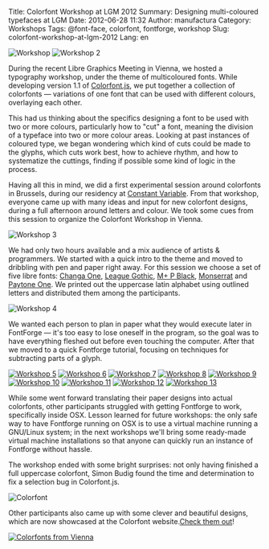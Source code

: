Title: Colorfont Workshop at LGM 2012
Summary: Designing multi-coloured typefaces at LGM
Date: 2012-06-28 11:32
Author: manufactura
Category: Workshops
Tags: @font-face, colorfont, fontforge, workshop
Slug: colorfont-workshop-at-lgm-2012
Lang: en

![Workshop](http://media.manufacturaindependente.org/IMG_7895-300x200.jpg "IMG_7895")
![Workshop 2](http://media.manufacturaindependente.org/IMG_7898-300x200.jpg "Colorfont Workshop Brussels, Constant Variable")

During the recent Libre Graphics Meeting in Vienna, we hosted a
typography workshop, under the theme of multicoloured fonts. While
developing version 1.1 of
[Colorfont.js](http://manufacturaindependente.org/colorfont), we put
together a collection of colorfonts — variations of one font that can
be used with different colours, overlaying each other.

This had us thinking about the specifics designing a font to be used
with two or more colours, particularly how to "cut" a font, meaning the
division of a typeface into two or more colour areas. Looking at past
instances of coloured type, we began wondering which kind of cuts could
be made to the glyphs, which cuts work best, how to achieve rhythm, and
how to systematize the cuttings, finding if possible some kind of logic
in the process.

Having all this in mind, we did a first experimental session around
colorfonts in Brussels, during our residency at [Constant
Variable](http://variable.constantvzw.org/). From that workshop,
everyone came up with many ideas and input for new colorfont designs,
during a full afternoon around letters and colour. We took some cues
from this session to organize the Colorfont Workshop in Vienna.

![Workshop 3](http://media.manufacturaindependente.org/IMG_20120504_140425-1024x768.jpg "IMG_20120504_140425")

We had only two hours available and a mix audience of artists &
programmers. We started with a quick intro to the theme and moved to
dribbling with pen and paper right away. For this session we choose a
set of five libre fonts: [Changa
One](http://www.google.com/webfonts/specimen/Changa+One), [League
Gothic](http://www.theleagueofmoveabletype.com/league-gothic), [M+ P
Black](http://mplus-fonts.sourceforge.jp/mplus-outline-fonts/design/index-en.html#prop),
[Monserrat](http://www.google.com/webfonts/specimen/Montserrat) and
[Paytone One](http://www.google.com/webfonts/specimen/Paytone+One). We
printed out the uppercase latin alphabet using outlined letters and
distributed them among the participants.

![Workshop 4](http://media.manufacturaindependente.org/IMG_20120504_154130-1024x768.jpg "IMG_20120504_154130")

We wanted each person to plan in paper what they would execute later in
FontForge — it's too easy to lose oneself in the program, so the goal
was to have everything fleshed out before even touching the computer.
After that we moved to a quick Fontforge tutorial, focusing on
techniques for subtracting parts of a glyph.

[![Workshop 5](http://media.manufacturaindependente.org/IMG_20120504_140531-300x225.jpg "IMG_20120504_140531")](http://media.manufacturaindependente.org/IMG_20120504_140531.jpg)
[![Workshop 6](http://media.manufacturaindependente.org/IMG_20120504_141438-300x225.jpg "IMG_20120504_141438")](http://media.manufacturaindependente.org/IMG_20120504_141438.jpg)
[![Workshop 7](http://media.manufacturaindependente.org/IMG_20120504_153049-300x225.jpg "IMG_20120504_153049")](http://media.manufacturaindependente.org/IMG_20120504_153049.jpg)
[![Workshop 8](http://media.manufacturaindependente.org/IMG_20120504_140641-300x225.jpg "IMG_20120504_140641")](http://media.manufacturaindependente.org/IMG_20120504_140641.jpg)
[![Workshop 9](http://media.manufacturaindependente.org/IMG_20120504_152701-300x225.jpg "IMG_20120504_152701")](http://media.manufacturaindependente.org/IMG_20120504_152701.jpg)
[![Workshop 10](http://media.manufacturaindependente.org/IMG_20120504_145001-300x225.jpg "IMG_20120504_145001")](http://media.manufacturaindependente.org/IMG_20120504_145001.jpg)
[![Workshop 11](http://media.manufacturaindependente.org/IMG_20120504_140735-300x225.jpg "IMG_20120504_140735")](http://media.manufacturaindependente.org/IMG_20120504_140735.jpg)
[![Workshop 12](http://media.manufacturaindependente.org/IMG_20120504_145011-300x225.jpg "IMG_20120504_145011")](http://media.manufacturaindependente.org/IMG_20120504_145011.jpg)
[![Workshop 13](http://media.manufacturaindependente.org/IMG_20120504_152637-300x225.jpg "IMG_20120504_152637")](http://media.manufacturaindependente.org/IMG_20120504_152637.jpg)

While some went forward translating their paper designs into actual
colorfonts, other participants struggled with getting Fontforge to work,
specifically inside OSX. Lesson learned for future workshops: the only
safe way to have Fontforge running on OSX is to use a virtual machine
running a GNU/Linux system; in the next workshops we'll bring some
ready-made virtual machine installations so that anyone can quickly run
an instance of Fontforge without hassle.

The workshop ended with some bright surprises: not only having finished
a full uppercase colorfont, Simon Budig found the time and determination
to fix a selection bug in Colorfont.js.

![Colorfont](http://media.manufacturaindependente.org/selected-colorfont1.png "selected-colorfont")

Other participants also came up with some clever and beautiful designs,
which are now showcased at the Colorfont website.[Check them
out](http://manufacturaindependente.com/colorfont/workshop-lgm2012.html "Colorfont Workshop, LGM 2012")!

[![Colorfonts from Vienna](http://media.manufacturaindependente.org/Colorfonts-from-Vienna-1024x536.png "Colorfonts-from-Vienna")](http://manufacturaindependente.com/colorfont/workshop-lgm2012.html)

